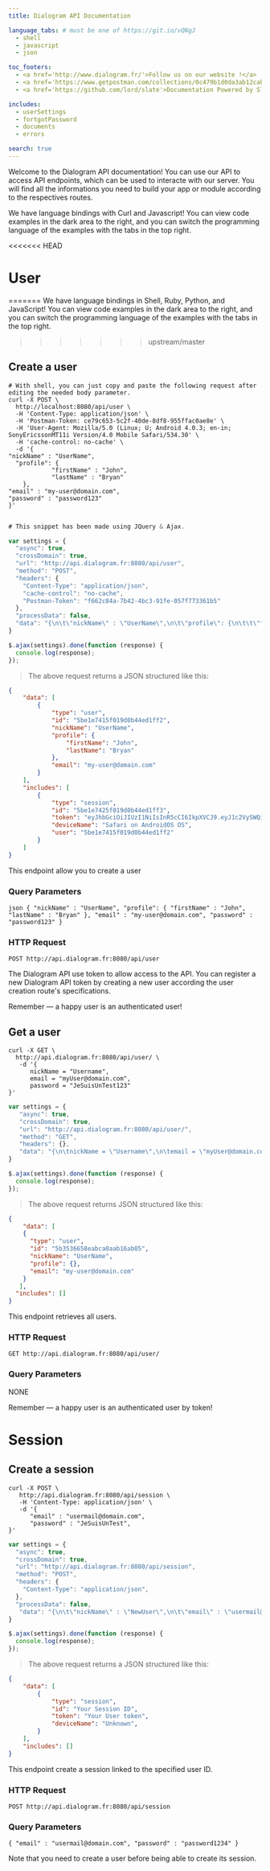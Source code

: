 ```yaml
---
title: Dialogram API Documentation

language_tabs: # must be one of https://git.io/vQNgJ
  - shell
  - javascript
  - json

toc_footers:
  - <a href='http://www.dialogram.fr/'>Follow us on our website !</a>
  - <a href='https://www.getpostman.com/collections/0c479b1d0da3ab12cabf'>Get the postman collection !</a>
  - <a href='https://github.com/lord/slate'>Documentation Powered by Slate</a>

includes:
  - userSettings
  - fortgotPassword
  - documents
  - errors

search: true
---
```


Welcome to the Dialogram API documentation! You can use our API to access API endpoints, which can be used to interacte with our server. You will find all the informations you need to build your app or module according to the respectives routes.

We have language bindings with Curl and Javascript! You can view code examples in the dark area to the right, and you can switch the programming language of the examples with the tabs in the top right.

<<<<<<< HEAD
# User
=======
We have language bindings in Shell, Ruby, Python, and JavaScript! You can view code examples in the dark area to the right, and you can switch the programming language of the examples with the tabs in the top right.
>>>>>>> upstream/master

## Create a user

```shell
# With shell, you can just copy and paste the following request after editing the needed body parameter.
curl -X POST \
  http://localhost:8080/api/user \
  -H 'Content-Type: application/json' \
  -H 'Postman-Token: ce79c653-5c2f-40de-8df8-955ffac0ae8e' \
  -H 'User-Agent: Mozilla/5.0 (Linux; U; Android 4.0.3; en-in; SonyEricssonMT11i Version/4.0 Mobile Safari/534.30' \
  -H 'cache-control: no-cache' \
  -d '{
"nickName" : "UserName",
  "profile": {
			"firstName" : "John",
			"lastName" : "Bryan"
	},
"email" : "my-user@domain.com",
"password" : "password123"
}'
```

```javascript

# This snippet has been made using JQuery & Ajax.

var settings = {
  "async": true,
  "crossDomain": true,
  "url": "http://api.dialogram.fr:8080/api/user",
  "method": "POST",
  "headers": {
    "Content-Type": "application/json",
    "cache-control": "no-cache",
    "Postman-Token": "f662c84a-7b42-4bc3-91fe-057f773361b5"
  },
  "processData": false,
  "data": "{\n\t\"nickName\" : \"UserName\",\n\t\"profile\": {\n\t\t\"firstName\" : \"John\",\n\t\t\"lastName\" : \"Bryan\"\n\t},\n\t\"email\" : \"my-user@domain.com\",\n\t\"password\" : \"password123\"\n}"
}

$.ajax(settings).done(function (response) {
  console.log(response);
});
```
> The above request returns a JSON structured like this:

```json
{
    "data": [
        {
            "type": "user",
            "id": "5be1e7415f019d0b44ed1ff2",
            "nickName": "UserName",
            "profile": {
                "firstName": "John",
                "lastName": "Bryan"
            },
            "email": "my-user@domain.com"
        }
    ],
    "includes": [
        {
            "type": "session",
            "id": "5be1e7425f019d0b44ed1ff3",
            "token": "eyJhbGciOiJIUzI1NiIsInR5cCI6IkpXVCJ9.eyJ1c2VySWQiOiI1YmUxZTc0MTVmMDE5ZDBiNDRlZDFmZjIiLCJpYXQiOjE1NDE1MzE0NTgsImV4cCI6MTU3MzA4OTA1OH0.3Em43RVafYzpVOhdYEeLk7DZcjcJCdQ_lsvGz76QS-8",
            "deviceName": "Safari on AndroidOS OS",
            "user": "5be1e7415f019d0b44ed1ff2"
        }
    ]
}
```

This endpoint allow you to create a user


### Query Parameters

``json
{
"nickName" : "UserName",
  "profile": {
			"firstName" : "John",
			"lastName" : "Bryan"
	},
"email" : "my-user@domain.com",
"password" : "password123"
}
``

### HTTP Request

`POST http://api.dialogram.fr:8080/api/user`

The Dialogram API use token to allow access to the API. You can register a new Dialogram API token by creating a new user according the user creation route's specifications.

<aside class="success">
  Remember — a happy user is an authenticated user!
</aside>

## Get a user

```shell
curl -X GET \
  http://api.dialogram.fr:8080/api/user/ \
   -d '{
      nickName = "Username",
      email = "myUser@domain.com",
      password = "JeSuisUnTest123"
}'
```

```javascript
var settings = {
   "async": true,
   "crossDomain": true,
   "url": "http://api.dialogram.fr:8080/api/user/",
   "method": "GET",
   "headers": {},
   "data": "{\n\tnickName = \"Username\",\n\temail = \"myUser@domain.com\",\n\tpassword = \"JeSuisUnTest\"\n}"
}

$.ajax(settings).done(function (response) {
  console.log(response);
});
```

> The above request returns JSON structured like this:

```json
{
    "data": [
    {
      "type": "user",
      "id": "5b3536658eabca0aab16ab05",
      "nickName": "UserName",
      "profile": {},
      "email": "my-user@domain.com"
    }
   ],
  "includes": []
}
```

This endpoint retrieves all users.

### HTTP Request

`GET http://api.dialogram.fr:8080/api/user/`

### Query Parameters

NONE

<aside class="success">
Remember — a happy user is an authenticated user by token!
</aside>

# Session

## Create a session

```shell
curl -X POST \
   http://api.dialogram.fr:8080/api/session \
   -H 'Content-Type: application/json' \
   -d '{
      "email" : "usermail@domain.com",
      "password" : "JeSuisUnTest",
}'
```

```javascript
var settings = {
  "async": true,
  "crossDomain": true,
  "url": "http://api.dialogram.fr:8080/api/session",
  "method": "POST",
  "headers": {
    "Content-Type": "application/json",
  },
  "processData": false,
   "data": "{\n\t\"nickName\" : \"NewUser\",\n\t\"email\" : \"usermail@domain.com\",\n\t\"password\" : \"JeSuisUnTest\",\n}"
}

$.ajax(settings).done(function (response) {
  console.log(response);
});
```

> The above request returns a JSON structured like this:

```json
{
    "data": [
        {
            "type": "session",
            "id": "Your Session ID",
            "token": "Your User token",
            "deviceName": "Unknown",
        }
    ],
    "includes": []
}
```

This endpoint create a session linked to the specified user ID.

### HTTP Request

`POST http://api.dialogram.fr:8080/api/session`

### Query Parameters

``
   {
      "email" : "usermail@domain.com",
      "password" : "password1234"
   }
``

<aside class="success">
Note that you need to create a user before being able to create its session.
</aside>
